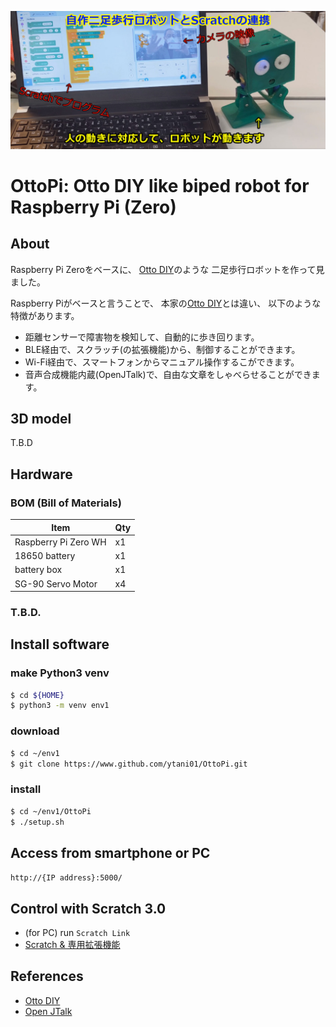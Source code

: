 [![OttoPi](doc/OttoPi-Scratch.mp4.jpg)](http://www.ytani.net:8080/tmp/OttoPi/OttoPi-Scratch.mp4)

# OttoPi: Otto DIY like biped robot for Raspberry Pi (Zero)

## About

Raspberry Pi Zeroをベースに、
[Otto DIY](https://www.ottodiy.com/)のような
二足歩行ロボットを作って見ました。

Raspberry Piがベースと言うことで、
本家の[Otto DIY](https://www.ottodiy.com/)とは違い、
以下のような特徴があります。

* 距離センサーで障害物を検知して、自動的に歩き回ります。
* BLE経由で、スクラッチ(の拡張機能)から、制御することができます。
* Wi-Fi経由で、スマートフォンからマニュアル操作するこができます。
* 音声合成機能内蔵(OpenJTalk)で、自由な文章をしゃべらせることができます。


## 3D model

T.B.D


## Hardware

### BOM (Bill of Materials)

| Item | Qty |
|------|-----|
| Raspberry Pi Zero WH | x1 |
| 18650 battery        | x1 |
| battery box          | x1 |
| SG-90 Servo Motor    | x4 | 


### T.B.D.


## Install software

### make Python3 venv

```bash
$ cd ${HOME}
$ python3 -m venv env1
```


### download

```bash
$ cd ~/env1
$ git clone https://www.github.com/ytani01/OttoPi.git
```

### install 

```bash
$ cd ~/env1/OttoPi
$ ./setup.sh
```


## Access from smartphone or PC

``http://{IP address}:5000/``


## Control with Scratch 3.0

* (for PC) run ``Scratch Link``
* [Scratch & 専用拡張機能](https://ytani01.github.io/scratch-gui/)


## References

* [Otto DIY](https://www.ottodiy.com/)
* [Open JTalk](http://open-jtalk.sp.nitech.ac.jp/)
